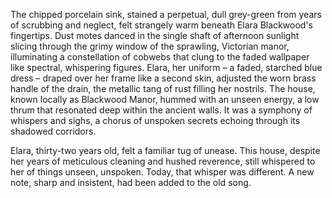 The chipped porcelain sink, stained a perpetual, dull grey-green from years of scrubbing and neglect, felt strangely warm beneath Elara Blackwood's fingertips.  Dust motes danced in the single shaft of afternoon sunlight slicing through the grimy window of the sprawling, Victorian manor, illuminating a constellation of cobwebs that clung to the faded wallpaper like spectral, whispering figures.  Elara, her uniform – a faded, starched blue dress – draped over her frame like a second skin, adjusted the worn brass handle of the drain, the metallic tang of rust filling her nostrils.  The house, known locally as Blackwood Manor, hummed with an unseen energy, a low thrum that resonated deep within the ancient walls.  It was a symphony of whispers and sighs, a chorus of unspoken secrets echoing through its shadowed corridors.

Elara, thirty-two years old, felt a familiar tug of unease. This house, despite her years of meticulous cleaning and hushed reverence, still whispered to her of things unseen, unspoken.  Today, that whisper was different. A new note, sharp and insistent, had been added to the old song.
